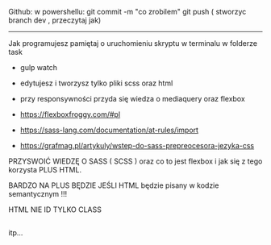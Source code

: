 Github:
w powershellu:
git commit -m "co zrobilem"
git push ( stworzyc branch dev , przeczytaj jak)

---------------
Jak programujesz pamiętaj o uruchomieniu skryptu w terminalu w folderze task
- gulp watch

- edytujesz i tworzysz tylko pliki scss oraz html

- przy responsywności przyda się wiedza o mediaquery oraz flexbox
- https://flexboxfroggy.com/#pl
- https://sass-lang.com/documentation/at-rules/import
- https://grafmag.pl/artykuly/wstep-do-sass-prepreocesora-jezyka-css

PRZYSWOIĆ WIEDZĘ O SASS ( SCSS ) oraz co to jest flexbox i jak się z tego korzysta PLUS HTML.

BARDZO NA PLUS BĘDZIE JEŚLI HTML będzie pisany w kodzie semantycznym !!!


HTML NIE ID TYLKO CLASS
<div class="header">
<footer></footer> <section></section> <h2></h2> itp...

